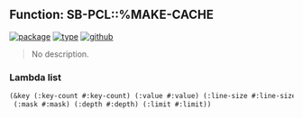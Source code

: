 ## Function: SB-PCL::%MAKE-CACHE
[![package](https://img.shields.io/badge/Package-SB--PCL-5f9ea0.svg?style=social&colorA=999999)](../) [![type](https://img.shields.io/badge/Type-Function-5f9ea0.svg?style=social&colorA=999999)](../#function) [![github](https://img.shields.io/badge/GitHub-View_the_source-5f9ea0.svg?style=social&colorA=999999&logo=github)](https://github.com/sbcl/sbcl/blob/master/src/pcl/cache.lisp/) 

> No description.

### Lambda list
```cl
(&key (:key-count #:key-count) (:value #:value) (:line-size #:line-size) (:vector #:vector)
 (:mask #:mask) (:depth #:depth) (:limit #:limit))
```
